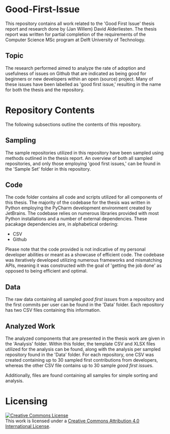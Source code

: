 # Good-First-Issue
This repository contains all work related to the 'Good First Issue' thesis report and research done by (Jan Willem) David Alderliesten. The thesis report was written for partial completion of the requirements of the Computer Science MSc program at Delft University of Technology.

## Topic
The research performed aimed to analyze the rate of adoption and usefulness of issues on Github that are indicated as being good for beginners or new developers within an open (source) project. Many of these issues have been labelled as 'good first issue,' resulting in the name for both the thesis and the repository.

# Repository Contents
The following subsections outline the contents of this repository.

## Sampling
The sample repositories utilized in this repository have been sampled using methods outlined in the thesis report. An overview of both all sampled repositories, and only those employing 'good first issues,' can be found in the 'Sample Set' folder in this repository.

## Code
The code folder contains all code and scripts utilized for all components of this thesis. The majority of the codebase for the thesis was written in Python employing the PyCharm development environment created by JetBrains. The codebase relies on numerous libraries provided with most Python installations and a number of external dependencies. These pacakage dependencies are, in alphabetical ordering:

* CSV
* Github

Please note that the code provided is not indicative of my personal developer abilities or meant as a showcase of efficient code. The codebase was iteratively developed utilizing numerous frameworks and mismatching APIs, meaning it was constructed with the goal of 'getting the job done' as opposed to being efficient and optimal.

## Data
The raw data containing all sampled *good first issue*s from a repository and the first commits per user can be found in the 'Data' folder. Each repository has two CSV files containing this information.

## Analyzed Work
The analyzed components that are presented in the thesis work are given in the 'Analysis' folder. Within this folder, the template CSV and XLSX files utilized for the analysis can be found, along with the analysis per sampled repository found in the 'Data' folder. For each repository, one CSV was created containing up to 30 sampled first contributions from developers, whereas the other CSV file contains up to 30 sample *good first issue*s.

Additionally, files are found containing all samples for simple sorting and analysis.

# Licensing
<a rel="license" href="http://creativecommons.org/licenses/by/4.0/"><img alt="Creative Commons License" style="border-width:0" src="https://i.creativecommons.org/l/by/4.0/88x31.png" /></a><br />This work is licensed under a <a rel="license" href="http://creativecommons.org/licenses/by/4.0/">Creative Commons Attribution 4.0 International License</a>.
